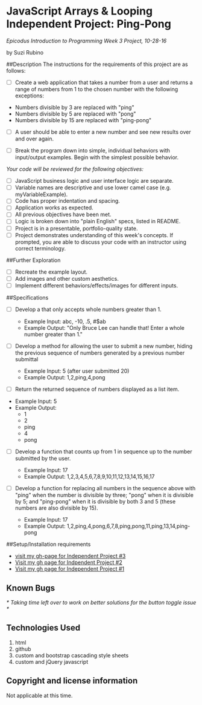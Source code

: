 # JavaScript Arrays & Looping Independent Project: Ping-Pong
_*Epicodus Introduction to Programming Week 3 Project, 10-28-16*_

by Suzi Rubino

##Description
The instructions for the requirements of this project are as follows:

 - [ ] Create a web application that takes a number from a user and returns a range of numbers from 1 to the chosen number with the following exceptions:

  - Numbers divisible by 3 are replaced with "ping"
  - Numbers divisible by 5 are replaced with "pong"
  - Numbers divisible by 15 are replaced with "ping-pong"

 - [ ] A user should be able to enter a new number and see new results over and over again.

 - [ ] Break the program down into simple, individual behaviors with input/output examples. Begin with the simplest possible behavior.

_*Your code will be reviewed for the following objectives:*_

 - [ ] JavaScript business logic and user interface logic are separate.
 - [ ] Variable names are descriptive and use lower camel case (e.g. myVariableExample).
 - [ ] Code has proper indentation and spacing.
 - [ ] Application works as expected.
 - [ ] All previous objectives have been met.
 - [ ] Logic is broken down into "plain English" specs, listed in README.
 - [ ] Project is in a presentable, portfolio-quality state.
 - [ ] Project demonstrates understanding of this week's concepts. If prompted, you are able to discuss your code with an instructor using correct terminology.

##Further Exploration
- [ ] Recreate the example layout.
- [ ] Add images and other custom aesthetics.
- [ ] Implement different behaviors/effects/images for different inputs.

##Specifications

- [ ] Develop a that only accepts whole numbers greater than 1.
   -  Example Input: abc, -10, .5, #$ab
   -  Example Output: "Only Bruce Lee can handle that! Enter a whole number greater than 1."

- [ ] Develop a method for allowing the user to submit a new number, hiding the  previous sequence of numbers generated by a previous number submittal
  - Example Input: 5 (after user submitted 20)
  - Example Output: 1,2,ping,4,pong

 - [ ] Return the returned sequence of numbers displayed as a list item.
  - Example Input: 5
  - Example Output:
      - 1
      - 2
      - ping
      - 4
      - pong

- [ ] Develop a function that counts up from 1 in sequence up to the number submitted by the user.
  - Example Input: 17
  - Example Output: 1,2,3,4,5,6,7,8,9,10,11,12,13,14,15,16,17

- [ ] Develop a function for replacing all numbers in the sequence above with "ping" when the number is divisible by three; "pong" when it is divisible by 5; and "ping-pong" when it is divisible by both 3 and 5 (these numbers are also divisible by 15).
  - Example Input: 17
  - Example Output: 1,2,ping,4,pong,6,7,8,ping,pong,11,ping,13,14,ping-pong


##Setup/Installation requirements
* [visit my gh-page for Independent Project #3](https://suzirubi.github.io/ping-pong)
* [Visit my gh page for Indpendent Project #2](https://suzirubi.github.io/Independent-Project-Week-2/)
* [Visit my gh page for Independent Project #1](https://suzirubi.github.io/portfolioFix/)

## Known Bugs
_* Taking time left over to work on better solutions for the button toggle issue *_


## Technologies Used

1. html
2. github
3. custom and bootstrap cascading style sheets
4. custom and jQuery javascript

## Copyright and license information

Not applicable at this time.
